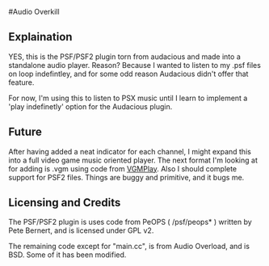 #Audio Overkill

## Explaination

YES, this is the PSF/PSF2 plugin torn from audacious and made into a standalone audio player.  Reason?  Because I wanted to listen
to my .psf files on loop indefintley, and for some odd reason Audacious didn't offer that feature.

For now, I'm using this to listen to PSX music until I learn to implement a 'play indefinetly' option for the Audacious plugin.

## Future

After having added a neat indicator for each channel, I might expand this into a full video game music oriented player.  The next format I'm looking at for adding is .vgm using code from [VGMPlay](https://github.com/vgmrips/vgmplay).  Also I should complete support for PSF2 files.  Things are buggy and primitive, and it bugs me.

## Licensing and Credits

The PSF/PSF2 plugin is uses code from PeOPS  ( /psf/peops* ) written by Pete Bernert, and is licensed under GPL v2.

The remaining code except for "main.cc", is from Audio Overload, and is BSD.  Some of it has been modified.


